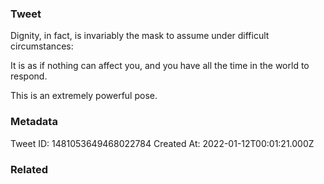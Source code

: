 ### Tweet
Dignity, in fact, is invariably the mask to assume under difficult circumstances:

It is as if nothing can affect you, and you have all the time in the world to respond.

This is an extremely powerful pose.

### Metadata
Tweet ID: 1481053649468022784
Created At: 2022-01-12T00:01:21.000Z

### Related

